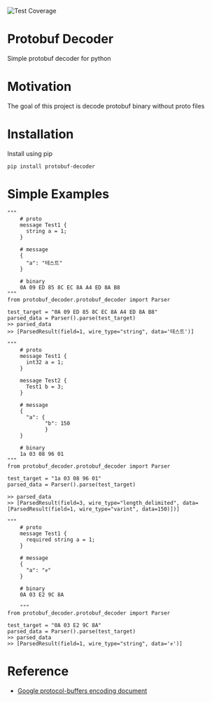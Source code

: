 ![Test Coverage](coverage.svg)

# Protobuf Decoder
Simple protobuf decoder for python


# Motivation
The goal of this project is decode protobuf binary without proto files

# Installation
Install using pip

`pip install protobuf-decoder`

# Simple Examples
```
"""
    # proto
    message Test1 {
      string a = 1;
    }

    # message
    {
      "a": "테스트"
    }

    # binary
    0A 09 ED 85 8C EC 8A A4 ED 8A B8
"""
from protobuf_decoder.protobuf_decoder import Parser

test_target = "0A 09 ED 85 8C EC 8A A4 ED 8A B8"
parsed_data = Parser().parse(test_target)
>> parsed_data
>> [ParsedResult(field=1, wire_type="string", data='테스트')]
```


```
"""
    # proto
    message Test1 {
      int32 a = 1;
    }

    message Test2 {
      Test1 b = 3;
    }

    # message
    {
      "a": {
            "b": 150
            }
    }

    # binary
    1a 03 08 96 01
"""
from protobuf_decoder.protobuf_decoder import Parser

test_target = "1a 03 08 96 01"
parsed_data = Parser().parse(test_target)

>> parsed_data
>> [ParsedResult(field=3, wire_type="length_delimited", data=[ParsedResult(field=1, wire_type="varint", data=150)])]
```

```
"""
    # proto
    message Test1 {
      required string a = 1;
    }

    # message
    {
      "a": "✊"
    }

    # binary
    0A 03 E2 9C 8A

    """
from protobuf_decoder.protobuf_decoder import Parser

test_target = "0A 03 E2 9C 8A"
parsed_data = Parser().parse(test_target)
>> parsed_data
>> [ParsedResult(field=1, wire_type="string", data='✊')]
```

# Reference
- [Google protocol-buffers encoding document](https://developers.google.com/protocol-buffers/docs/encoding)